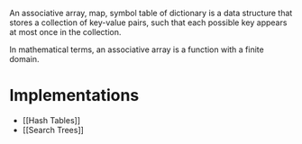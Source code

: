 An associative array, map, symbol table of dictionary is a data structure that stores a collection of key-value pairs, such that each possible key appears at most once in the collection.

In mathematical terms, an associative array is a function with a finite domain.

# Implementations
- [[Hash Tables]]
- [[Search Trees]]